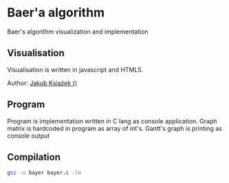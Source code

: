 # Baer'a algorithm

Baer's algorithm visualization and implementation 

Visualisation
-------------
Visualisation is written in javascript and HTML5. 

Author: [Jakub Książek ()]()


Program
-------
Program is implementation written in C lang as console application.
Graph matrix is hardcoded in program as array of int's.
Gantt's graph is printing as console output



Compilation
-----------
```bash
gcc -o bayer bayer.c -lm
```